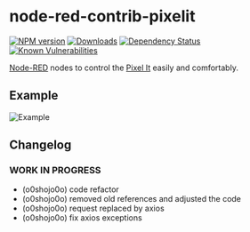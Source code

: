 # node-red-contrib-pixelit
[![NPM version](http://img.shields.io/npm/v/node-red-contrib-pixelit.svg)](https://www.npmjs.com/package/node-red-contrib-pixelit)
[![Downloads](https://img.shields.io/npm/dm/node-red-contrib-pixelit.svg)](https://www.npmjs.com/package/node-red-contrib-pixelit)
[![Dependency Status](https://img.shields.io/david/o0shojo0o/iobroker.seq.svg)](https://david-dm.org/o0shojo0o/node-red-contrib-pixelit)
[![Known Vulnerabilities](https://snyk.io/test/github/o0shojo0o/ioBroker.seq/badge.svg)](https://snyk.io/test/github/o0shojo0o/node-red-contrib-pixelit)

[Node-RED](https://nodered.org/) nodes to control the [Pixel It](https://www.bastelbunker.de/pixel-it/) easily and comfortably.

## Example
![Example](https://www.bastelbunker.de/Pixelit_nodered.png)

## Changelog

### __WORK IN PROGRESS__
* (o0shojo0o) code refactor
* (o0shojo0o) removed old references and adjusted the code 
* (o0shojo0o) request replaced by axios
* (o0shojo0o) fix axios exceptions